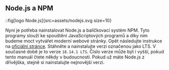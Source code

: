 ## Node.js a NPM

::fig[logo Node.js]{src=assets/nodejs.svg size=10}

Nyní je potřeba nainstalovat Node.js a balíčkovací systém NPM. Tyto programy slouží ke spouštění JavaScriptových programů a díky nim budeme moct vytvářet moderní webové stránky. Opět následujte instrukce na [oficiální stránce](https://nodejs.org). Stáhněte a nainstalujte verzi označenou jako LTS. V současné době je to verze `18.14.1 LTS`. Číslo verze může být i vyšší, pokud tento manuál čtete někdy v budoucnosti. Pokud už máte Node.js z dřívějška, stejně si nainstalujte nejnovější verzi.
